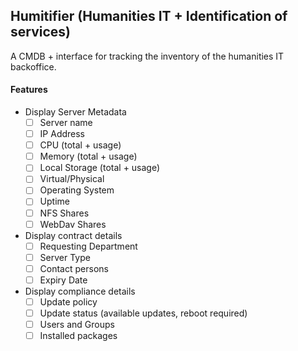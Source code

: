 ## Humitifier (Humanities IT + Identification of services)

A CMDB + interface for tracking the inventory of the humanities IT backoffice. 

#### Features

- Display Server Metadata
    - [ ] Server name
    - [ ] IP Address
    - [ ] CPU (total + usage)
    - [ ] Memory (total + usage)
    - [ ] Local Storage (total + usage)
    - [ ] Virtual/Physical
    - [ ] Operating System
    - [ ] Uptime
    - [ ] NFS Shares
    - [ ] WebDav Shares
- Display contract details
    - [ ] Requesting Department
    - [ ] Server Type
    - [ ] Contact persons
    - [ ] Expiry Date
- Display compliance details
    - [ ] Update policy
    - [ ] Update status (available updates, reboot required)
    - [ ] Users and Groups
    - [ ] Installed packages